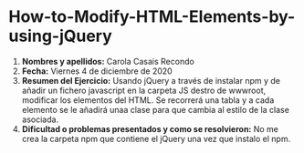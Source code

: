 # How-to-Modify-HTML-Elements-by-using-jQuery

1. **Nombres y apellidos:** Carola Casais Recondo
2. **Fecha:** Viernes 4 de diciembre de 2020
3. **Resumen del Ejercicio:** Usando jQuery a través de instalar npm y de añadir un fichero javascript en la carpeta JS destro de wwwroot, modificar los elementos del HTML. Se recorrerá una tabla y a cada elemento se le añadirá unaa clase para que cambia al estilo de la clase asociada.
4. **Dificultad o problemas presentados y como se resolvieron:** No me crea la carpeta npm que contiene el jQuery una vez que instalo el npm.
